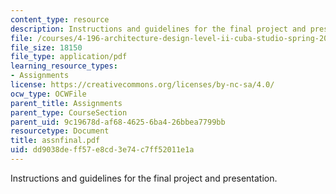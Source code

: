 ```yaml
---
content_type: resource
description: Instructions and guidelines for the final project and presentation.
file: /courses/4-196-architecture-design-level-ii-cuba-studio-spring-2004/dd9038deff57e8cd3e74c7ff52011e1a_assnfinal.pdf
file_size: 18150
file_type: application/pdf
learning_resource_types:
- Assignments
license: https://creativecommons.org/licenses/by-nc-sa/4.0/
ocw_type: OCWFile
parent_title: Assignments
parent_type: CourseSection
parent_uid: 9c19678d-af68-4625-6ba4-26bbea7799bb
resourcetype: Document
title: assnfinal.pdf
uid: dd9038de-ff57-e8cd-3e74-c7ff52011e1a
---
```

Instructions and guidelines for the final project and presentation.